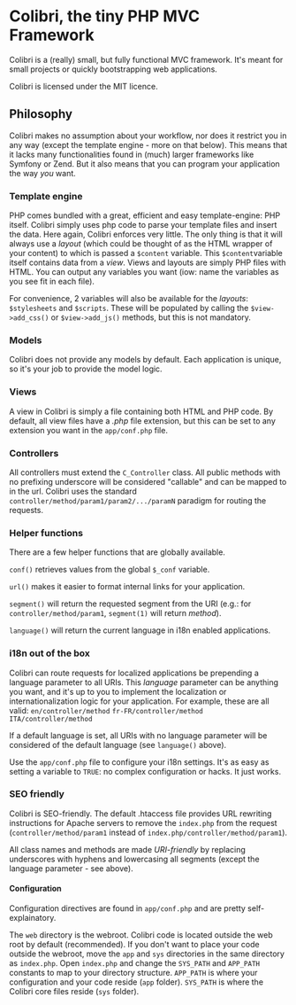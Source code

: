 # Colibri, the tiny PHP MVC Framework

Colibri is a (really) small, but fully functional MVC framework. It's meant for small projects or quickly bootstrapping web applications.

Colibri is licensed under the MIT licence.


## Philosophy

Colibri makes no assumption about your workflow, nor does it restrict you in any way (except the template engine - more on that below). This means that it lacks many functionalities found in (much) larger frameworks like Symfony or Zend. But it also means that you can program your application the way *you* want.


### Template engine

PHP comes bundled with a great, efficient and easy template-engine: PHP itself. Colibri simply uses php code to parse your template files and insert the data. Here again, Colibri enforces very little. The only thing is that it will always use a *layout* (which could be thought of as the HTML wrapper of your content) to which is passed a `$content` variable. This `$content`variable itself contains data from a *view*. Views and layouts are simply PHP files with HTML. You can output any variables you want (iow: name the variables as you see fit in each file).

For convenience, 2 variables will also be available for the *layouts*: `$stylesheets` and `$scripts`. These will be populated by calling the `$view->add_css()` or `$view->add_js()` methods, but this is not mandatory.


### Models

Colibri does not provide any models by default. Each application is unique, so it's your job to provide the model logic.


### Views

A view in Colibri is simply a file containing both HTML and PHP code. By default, all view files have a *.php* file extension, but this can be set to any extension you want in the `app/conf.php` file.


### Controllers

All controllers must extend the `C_Controller` class. All public methods with no prefixing underscore will be considered "callable" and can be mapped to in the url. Colibri uses the standard `controller/method/param1/param2/.../paramN` paradigm for routing the requests.


### Helper functions

There are a few helper functions that are globally available.

`conf()` retrieves values from the global `$_conf` variable.

`url()` makes it easier to format internal links for your application.

`segment()` will return the requested segment from the URI (e.g.: for `controller/method/param1`, `segment(1)` will return *method*).

`language()` will return the current language in i18n enabled applications.


### i18n out of the box

Colibri can route requests for localized applications be prepending a language parameter to all URIs. This *language* parameter can be anything you want, and it's up to you to implement the localization or internationalization logic for your application. For example, these are all valid:
`en/controller/method`
`fr-FR/controller/method`
`ITA/controller/method`

If a default language is set, all URIs with no language parameter will be considered of the default language (see `language()` above).

Use the `app/conf.php` file to configure your i18n settings. It's as easy as setting a variable to `TRUE`: no complex configuration or hacks. It just works.


### SEO friendly

Colibri is SEO-friendly. The default .htaccess file provides URL rewriting instructions for Apache servers to remove the `index.php` from the request (`controller/method/param1` instead of `index.php/controller/method/param1`).

All class names and methods are made *URI-friendly* by replacing underscores with hyphens and lowercasing all segments (except the language parameter - see above).


#### Configuration

Configuration directives are found in `app/conf.php` and are pretty self-explainatory.

The `web` directory is the webroot. Colibri code is located outside the web root by default (recommended). If you don't want to place your code outside the webroot, move the `app` and `sys` directories in the same directory as `index.php`. Open `index.php` and change the `SYS_PATH` and `APP_PATH` constants to map to your directory structure. `APP_PATH` is where your configuration and your code reside (`app` folder). `SYS_PATH` is where the Colibri core files reside (`sys` folder). 
